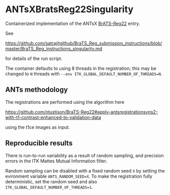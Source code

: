 # ANTsXBratsReg22Singularity

Containerized implementation of the ANTsX
[BrATS-Reg22](https://github.com/ntustison/BraTS-Reg22) entry.

See

https://github.com/satrajitgithub/BraTS_Reg_submission_instructions/blob/master/BraTS_Reg_instructions_singularity.md

for details of the run script.

The container defaults to using 8 threads in the registration; this may be
changed to `N` threads with `--env ITK_GLOBAL_DEFAULT_NUMBER_OF_THREADS=N`.


## ANTs methodology

The registrations are performed using the algorithm here

https://github.com/ntustison/BraTS-Reg22#apply-antsregistrationsyns2-with-t1-contrast-enhanced-to-validation-data

using the t1ce images as input.


## Reproducible results

There is run-to-run variability as a result of random sampling, and precision errors in
the ITK Mattes Mutual Information filter.

Random sampling can be disabled with a fixed random seed `X` by setting the evironment
variable `ANTS_RANDOM_SEED=X`. To make the registration fully deterministic, set the
random seed and also `ITK_GLOBAL_DEFAULT_NUMBER_OF_THREADS=1`.

